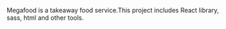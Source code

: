 Megafood is a takeaway food service.This project includes React library, sass, html and other tools.
